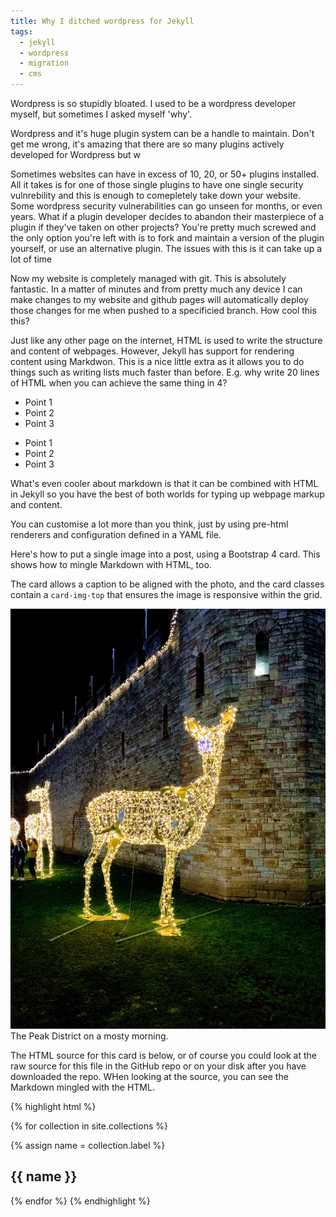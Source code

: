 ```yaml
---
title: Why I ditched wordpress for Jekyll
tags:
  - jekyll
  - wordpress
  - migration
  - cms
---
```


Wordpress is so stupidly bloated.
I used to be a wordpress developer myself, but sometimes I asked myself 'why'.

Wordpress and it's huge plugin system can be a handle to maintain. Don't get me wrong, it's amazing that there are so many plugins actively developed for Wordpress but w

Sometimes websites can have in excess of 10, 20, or 50+ plugins installed. All it takes is for one of those single plugins to have one single security vulnrebility and this is enough to comepletely take down your website. Some wordpress security vulnerabilities can go unseen for months, or even years. What if a plugin developer decides to abandon their masterpiece of a plugin if they've taken on other projects? You're pretty much screwed and the only option you're left with is to fork and maintain a version of the plugin yourself, or use an alternative plugin. The issues with this is it can take up a lot of time

Now my website is completely managed with git. This is absolutely fantastic. In a matter of minutes and from pretty much any device I can make changes to my website and github pages will automatically deploy those changes for me when pushed to a specificied branch. How cool this this?

Just like any other page on the internet, HTML is used to write the structure and content of webpages. However, Jekyll has support for rendering content using Markdwon. This is a nice little extra as it allows you to do things such as writing lists much faster than before. E.g. why write 20 lines of HTML when you can achieve the same thing in 4?

* Point 1
* Point 2
* Point 3

<ul>
    <li>
        Point 1
    </li>
    <li>
        Point 2
    </li>
    <li>
        Point 3
    </li>
</ul>

What's even cooler about markdown is that it can be combined with HTML in Jekyll so you have the best of both worlds for typing up webpage markup and content.

You can customise a lot more than you think, just by using pre-html renderers and configuration defined in a YAML file.


Here's how to put a single image into a post, using a Bootstrap 4 card. This shows how to mingle Markdown with HTML, too.

<!--more-->

The card allows a caption to be aligned with the photo, and the card classes contain a `card-img-top` that ensures the image is responsive within the grid.

<div class="card mb-3">
    <img class="card-img-top" src="/static/img/christmas_in_cardiff.jpg"/>
    <div class="card-body bg-light">
        <div class="card-text">
            The Peak District on a mosty morning.
        </div>
    </div>
</div>

The HTML source for this card is below, or of course you could look at the raw source for this file in the GitHub repo or on your disk after you have downloaded the repo. WHen looking at the source, you can see the Markdown mingled with the HTML.

{% highlight html %}

{% for collection in site.collections %}

  {% assign name = collection.label %}

  <section>
    <h1>{{ name }}</h1>
   
  </section>

{% endfor %}
{% endhighlight %}